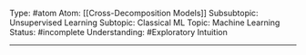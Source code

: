 Type: #atom 
Atom: [[Cross-Decomposition Models]]
Subsubtopic: Unsupervised Learning
Subtopic: Classical ML
Topic: Machine Learning
Status: #incomplete 
Understanding: #Exploratory Intuition

----
